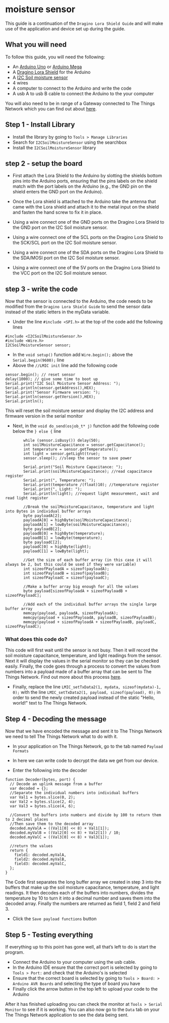 # moisture sensor
This guide is a continuation of the `Dragino Lora Shield Guide` and will make use of the application and device set up during the guide.
## What you will need
To follow this guide, you will need the following:
- An [Arduino Uno](https://www.jaycar.com.au/duinotech-uno-r3-development-board/p/XC4410) or [Arduino Mega](https://www.jaycar.com.au/duinotech-mega-2560-r3-board-for-arduino/p/XC4420)
- A [Dragino Lora Shield](https://www.jaycar.com.au/arduino-compatible-long-range-lora-shield/p/XC4392) for the Arduino
- A [I2C Soil moisture sensor](https://www.tindie.com/products/miceuz/i2c-soil-moisture-sensor/)
- 4 wires
- A computer to connect to the Arduino and write the code
- A usb A to usb B cable to connect the Arduino to the your computer

You will also need to be in range of a Gateway connected to The Things Network which you can find out about [here](https://www.thethingsnetwork.org/community).

## Step 1 - Install Library
- Install the library by going to `Tools > Manage Libraries`
- Search for `I2CSoilMoistureSensor` using the searchbox
- Install the `I2CSoilMoistureSensor` library

## step 2 - setup the board
- First attach the Lora Shield to the Arduino by slotting the shields bottom pins into the Arduino ports, ensuring that the pins labels on the shield match with the port labels on the Arduino (e.g., the GND pin on the shield enters the GND port on the Arduino).

- Once the Lora shield is attached to the Arduino take the antenna that came with the Lora shield and attach it to the metal input on the shield and fasten the hand screw to fix it in place.

- Using a wire connect one of the GND ports on the Dragino Lora Shield to the GND port on the I2C Soil moisture sensor.
- Using a wire connect one of the SCL ports on the Dragino Lora Shield to the SCK/SCL port on the I2C Soil moisture sensor.
- Using a wire connect one of the SDA ports on the Dragino Lora Shield to the SDA/MOSI port on the I2C Soil moisture sensor.
- Using a wire connect one of the 5V ports on the Dragino Lora Shield to the VCC port on the I2C Soil moisture sensor.

## step 3 - write the code
Now that the sensor is connected to the Arduino, the code needs to be modified from the `Dragino Lora Shield Guide` to send the sensor data instead of the static letters in the myData variable.

- Under the line `#include <SPI.h>` at the top of the code add the following lines
```
#include <I2CSoilMoistureSensor.h>
#include <Wire.h>
I2CSoilMoistureSensor sensor;
```
- In the `void setup()` function add `Wire.begin();` above the `Serial.begin(9600);` line
- Above the `//LMIC init` line add the following code
```
sensor.begin(); // reset sensor
delay(1000); // give some time to boot up
Serial.print("I2C Soil Moisture Sensor Address: ");
Serial.println(sensor.getAddress(),HEX);
Serial.print("Sensor Firmware version: ");
Serial.println(sensor.getVersion(),HEX);
Serial.println();
```
This will reset the soil moisture sensor and display the I2C address and firmware version in the serial monitor

- Next, in the `void do_send(osjob_t* j)` function add the following code below the `} else {` line
```
        while (sensor.isBusy()) delay(50);
        int soilMoistureCapacitance = sensor.getCapacitance();
        int temperature = sensor.getTemperature();
        int light = sensor.getLight(true);
        sensor.sleep(); //sleep the sensor to save power
        
        Serial.print("Soil Moisture Capacitance: ");
        Serial.print(soilMoistureCapacitance); //read capacitance register
        Serial.print(", Temperature: ");
        Serial.print(temperature /(float)10); //temperature register
        Serial.print(", Light: ");
        Serial.println(light); //request light measurement, wait and read light register
  
        //Break the soilMoistureCapacitance, temperature and light into Bytes in individual buffer arrays
        byte payloadA[2];
        payloadA[0] = highByte(soilMoistureCapacitance);
        payloadA[1] = lowByte(soilMoistureCapacitance);
        byte payloadB[2]; 
        payloadB[0] = highByte(temperature);
        payloadB[1] = lowByte(temperature);
        byte payloadC[2]; 
        payloadC[0] = highByte(light);
        payloadC[1] = lowByte(light);

        //Get the size of each buffer array (in this case it will always be 2, but this could be used if they were variable)
        int sizeofPayloadA = sizeof(payloadA);
        int sizeofPayloadB = sizeof(payloadB);
        int sizeofPayloadC = sizeof(payloadC);

        //Make a buffer array big enough for all the values
        byte payload[sizeofPayloadA + sizeofPayloadB + sizeofPayloadC];
        
        //Add each of the individual buffer arrays the single large buffer array
        memcpy(payload, payloadA, sizeofPayloadA);
        memcpy(payload + sizeofPayloadA, payloadB, sizeofPayloadB);
        memcpy(payload + sizeofPayloadA + sizeofPayloadB, payloadC, sizeofPayloadC);
```
### What does this code do?
This code will first wait until the sensor is not busy. Then it will record the soil moisture capacitance, temperature, and light readings from the sensor.
Next it will display the values in the serial monitor so they can be checked easily.
Finally, the code goes through a process to convert the values from numbers into a payload made of a buffer array that can be sent to The Things Network. Find out more about this process [here](https://www.thethingsnetwork.org/docs/devices/bytes.html).

- Finally, replace the line `LMIC_setTxData2(1, mydata, sizeof(mydata)-1, 0);` with the line `LMIC_setTxData2(1, payload, sizeof(payload), 0);` in order to send the newly created payload instead of the static "Hello, world!" text to The Things Network.

## Step 4 - Decoding the message
Now that we have encoded the message and sent it to The Things Network we need to tell The Things Network what to do with it.

- In your application on The Things Network, go to the tab named `Payload Formats`

- In here we can write code to decrypt the data we get from our device.
- Enter the following into the decoder
```
function Decoder(bytes, port) {
  // Decode an uplink message from a buffer
  var decoded = {};
  //Separate the individual numbers into individual buffers
  var Val1 = bytes.slice(0, 2);
  var Val2 = bytes.slice(2, 4);
  var Val3 = bytes.slice(4, 6);
  
  //Convert the buffers into numbers and divide by 100 to return them to 2 decimal places
  //Then save them to the decoded array
  decoded.myValA = ((Val1[0] << 8) + Val1[1]);
  decoded.myValB = ((Val2[0] << 8) + Val2[1]) / 10;
  decoded.myValC = ((Val3[0] << 8) + Val3[1]);

  //return the values
  return {
    field1: decoded.myValA,
    field2: decoded.myValB,
    field3: decoded.myValC,
  };
}
```
The Code first separates the long buffer array we created in step 3 into the buffers that make up the soil moisture capacitance, temperature, and light readings.
It then decodes each of the buffers into numbers, divides the temperature by 10 to turn it into a decimal number and saves them into the decoded array.
Finally the numbers are returned as field 1, field 2 and field 3.

- Click the `Save payload functions` button

## Step 5 - Testing everything
If everything up to this point has gone well, all that’s left to do is start the program.
- Connect the Arduino to your computer using the usb cable.
- In the Arduino IDE ensure that the correct port is selected by going to `Tools > Port:` and check that the Arduino's is selected
- Ensure that the correct board is selected by going to `Tools > Board: > Arduino AVR Boards` and selecting the type of board you have
- Finally click the arrow button in the top left to upload your code to the Arduino

After it has finished uploading you can check the monitor at `Tools > Serial Monitor` to see if it is working.
You can also now go to the `Data` tab on your The Things Network application to see the data being sent.